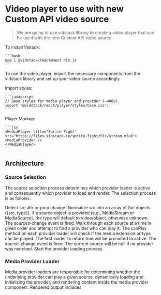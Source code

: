 # Video player to use with new Custom API video source

> We are going to use vidstack library to create a video player that can be used with the new Custom API video source.

To install Vistack:

    ```bash
    npm i @vidstack/react@next hls.js
    ```

To use the video player, import the necessary components from the vidstack library and set up your video source accordingly

Import styles:

    ```javascript
    // Base styles for media player and provider (~400B).
    import '@vidstack/react/player/styles/base.css';
    ```

Player Markup:

    ```jsx
    <MediaPlayer title="Sprite Fight" src="https://files.vidstack.io/sprite-fight/hls/stream.m3u8">
    <MediaProvider />
    </MediaPlayer>
    ```

## Architecture

### Source Selection

The source selection process determines which provider loader is active and consequently which provider to load and render. The selection process is as follows:

Detect src attr or prop change.
Normalize src into an array of Src objects ({src, type}). If a source object is provided (e.g., MediaStream or MediaSource), the type will default to video/object, otherwise unknown.
The sources-change event is fired.
Walk through each source at a time in given order and attempt to find a provider who can play it. The canPlay method on each provider loader will check if the media extension or type can be played. The first loader to return true will be promoted to active.
The source-change event is fired. The current source will be null if no provider was matched.
Start the provider loading process.

### Media Provider Loader

Media provider loaders are responsible for determining whether the underlying provider can play a given source, dynamically loading and initializing the provider, and rendering content inside the media provider component. Rendered output includes <audio>, <video>, and <iframe> elements.

When a loader becomes active via the source selection process, it will go through the following setup process:

Destroy the old provider if no longer active and fire the provider-change event with detail set to null.
The loader will attempt to preconnect any URLs for the current provider or source.
The provider-loader-change event is fired.
Wait for the new media provider loader to render so the underlying element (e.g., <video>) is ready.
The loader will dynamically import and initialize the provider instance.
The provider-change event is fired. This is the best time to configure the provider before it runs through setup.
Once the specified player loading strategy has resolved, the provider setup method is called. This step generally involves loading required libraries and attaching event listeners.
The provider-setup event is fired.
Finally, the loadSource method is called on the provider with the selected source.
If the provider has not changed during a source change, then the setup process will be skipped and only the new source will be loaded (step 9).

### Media Provider

In general, media provider’s are responsible for rendering the underlying media element or iframe, determining the media and view types, loading sources, managing tracks, setting properties, performing media requests, attaching event listeners, and notifying the MediaStateManager of state changes. In addition, each provider will implement the MediaProviderAdapter interface to ensure they have a consistent API.

### Media Context

The media context is a singleton object passed down from each player instance to all consumers. It contains important objects such as the player itself, remote control for dispatching requests, player delegate for notifying the state manager of updates, media store for UI to subscribe to state changes, and the current media provider.

### Media Store

The media store is a collection of signals which store and track individual pieces of state. The MediaStateManger is responsible for updating the store when the media provider notifies it of any changes. Player components will subscribe to media state via effects to handle rendering attributes, managing the DOM, and performing operations.

Signals are way for us to create reactive observables to store state, create computed properties, and subscribe to updates as its value changes via effects. We created our own signals library called Maverick Signals which handles the scoping and reactivity complexity. See the link for more information, and you can also read about the evolution of signals by Ryan Carniato if you’d like to dive deeper.

### UI Components

UI components are abstracted to avoid rewriting complex logic across Custom Elements and React. They’re built on top of our component library called Maverick. Thanks to Signals being our reactivie primitive of choice, we can adapt reactivity to work with any framework easily. The component lifecycle has been simplified down to onSetup (initial setup), onAttach (attached to a DOM or server element), onConnect (connected to the DOM), and onDestroy (end of life). These lifecycle hooks are pure as they can run more than once in React, and they can be individually disposed of.

The base component defines the general contract for the component across props, state, and events. They have no rendered UI out of the box and are responsible for: accessibility, setting data attributes and CSS variables for styling purposes, managing props and internal state, subscribing to media state via the media context, attaching DOM event listeners, dispatching DOM events, and exposing methods.

The mixin Host(Component, HTMLElement) is used to create a Custom Element and attach the base component to it, and createReactComponent(Component) is used to create a client/server React Component and attach to it.

### Media Remote Control

The MediaRemoteControl is a simple facade for dispatching media request events to the nearest player component in the DOM. It helps consumers avoid creating and dispatching an event such as el.dispatchEvent(new DOMEvent('media-play-request')), and instead just call remote.play().

### Media Request Manager

The MediaRequestManager routes media request events to the current media provider by calling the appropriate actions on it. In addition, it queues the request event so the MediaStateManager can satisfy it by attaching it to the correct media event. Important to note, the manager can speak with any provider because of the MediaProviderAdapter interface. The interface ensures each provider has the same API for performing operations such as play, pause, seek, etc.

### Media State Manager

The MediaStateManager is responsible for handling media state changes as they’re delegated from the media provider to it, satisfying media request events by attaching them as triggers on the respective success/failure media event and releasing them from the queue, dispatching media events, and updating the media store to ensure it’s in-sync with the currently playing media and provider.

## Core Concepts

Sizing
Section titled Sizing
By default, the browser will use the intrinsic size of the loaded media to set the dimensions of the provider. As media loads over the network, the element will jump from the default size to the intrinsic media size, triggering a layout shift which is a poor user experience indicator for both your users and search engines (i.e., Google).

Aspect Ratio

To avoid a layout shift, we recommend setting the aspect ratio like so:

tsx
<MediaPlayer aspectRatio="16/9">
Ideally the ratio set should match the ratio of the media content itself (i.e., intrinsic aspect ratio) otherwise you’ll end up with a letterbox template (empty black bars on the left/right of the media).

Specify Dimensions

If you’d like to be more specific for any reason, you can specify the width and height of the player simply using CSS like so:

.player {
  width: 600px;
  height: 338px;
  aspect-ratio: unset;
}
Load Strategies
Section titled Load Strategies
A loading strategy specifies when media or the poster image should begin loading. Loading media too early can effectively slow down your entire application, so choose wisely.

The following media loading strategies are available:

eager: Load media immediately - use when media needs to be interactive as soon as possible.
idle: Load media once the page has loaded and the requestIdleCallback is fired - use when media is lower priority and doesn’t need to be interactive immediately.
visible: Load media once it has entered the visual viewport - use when media is below the fold and you prefer delaying loading until it’s required.
play: Load the provider and media on play - use when you want to delay loading until interaction.
custom: Load media when the startLoading()/startLoadingPoster() method is called or the media-start-loading/media-start-loading-poster event is dispatched - use when you need fine control of when media should begin loading.
<MediaPlayer load="visible" posterLoad="visible">
INFO
The poster load strategy specifies when the poster should begin loading. Poster loading is separate from media loading so you can display an image before media is ready for playback. This generally works well in combination with load="play" to create thumbnails.

Custom Strategy
Section titled Custom Strategy
A custom load strategy lets you control when media or the poster image should begin loading:

import { useEffect, useRef } from 'react';

import { MediaPlayer, type MediaPlayerInstance } from '@vidstack/react';

function Player() {
  const player = useRef<MediaPlayerInstance>(null);

  useEffect(() => {
    // Call whenever you like - also available on `useMediaRemote`.
    player.current!.startLoading();

    // Call when poster should start loading.
    player.current!.startLoadingPoster();
  }, []);

  return (
    <MediaPlayer load="custom" posterLoad="custom" ref={player}>
      {/*...*/}
    </MediaPlayer>
  );
}
View Type
Section titled View Type
The view type suggests what type of media layout will be displayed. It can be either audio or video. This is mostly to inform layouts, whether your own or the defaults, how to appropriately display the controls and general UI. By default, the view type is inferred from the provider and media type. You can specify the desired type like so:

<MediaPlayer viewType="audio">
Stream Type
Section titled Stream Type
The stream type refers to the mode in which content is delivered through the video player. The player will use the type to determine how to manage state/internals such as duration updates, seeking, and how to appropriately present UI components and layouts. The stream type can be one of the following values:

on-demand: Video on Demand (VOD) content is pre-recorded and can be accessed and played at any time. VOD streams allow viewers to control playback, pause, rewind, and fast forward.
live: Live streaming delivers real-time content as it happens. Viewers join the stream and watch the content as it’s being broadcast, with limited control over playback.
live:dvr: Live DVR (Live Digital Video Recording) combines the features of both live and VOD. Viewers can join a live stream and simultaneously pause, rewind, and fast forward, offering more flexibility in watching live events.
ll-live: A live streaming mode optimized for reduced latency, providing a near-real-time viewing experience with minimal delay between the live event and the viewer.
ll-live:dvr: Similar to low-latency live, this mode enables viewers to experience live content with minimal delay while enjoying the benefits of DVR features (same as live:dvr).
If the value is not set, it will be inferred by the player which can be less accurate (e.g., at identifying DVR support). When possible, prefer specifying it like so:

<MediaPlayer streamType="live">
Duration
Section titled Duration
By default, the duration is inferred from the provider and media. It’s always best to provide the duration when known to avoid any inaccuracies such as rounding errors, and to ensure UI is set to the correct state without waiting on metadata to load. You can specify the exact duration like so:

// 5 minutes.
<MediaPlayer duration={300}>
Clipping
Section titled Clipping
Clipping allows shortening the media by specifying the time at which playback should start and end.

<MediaPlayer clipStartTime={10} clipEndTime={30}>
You can set a clip start time or just an end time, both are not required.
The media duration and chapter durations will be updated to match the clipped length.
Any media resources such as text tracks and thumbnails should use the full duration.
Seeking to a new time is based on the clipped duration. For example, if a 1 minute video is clipped to 30 seconds, seeking to 30s will be the end of the video.
Media URI Fragments are set internally to efficiently load audio and video files between the clipped start and end times (e.g., /video.mp4#t=30,60).
Media Session
Section titled Media Session
The Media Session API is automatically set using the provided title, artist, and artwork (poster is used as fallback) player properties.

Storage
Section titled Storage
Storage enables saving player and media settings so that the user can resume where they left off. This includes saving and initializing on load settings such as language, volume, muted, captions visibility, and playback time.

Local Storage
Section titled Local Storage
Local Storage enables saving data locally on the user’s browser. This is a simple and fast option for remembering player settings, but it won’t persist across domains, devices, or browsers.

Provide a storage key prefix for turning local storage on like so:

<MediaPlayer storage="storage-key">
Extending Local Storage

Optionally, you can extend and customize local storage behaviour like so:

import { LocalMediaStorage } from '@vidstack/react';

class CustomLocalMediaStorage extends LocalMediaStorage {
  // override methods here...
}

// Provide storage to player.
<MediaPlayer storage={CustomLocalMediaStorage}>
Remote Storage
Section titled Remote Storage
Remote Storage enables asynchronously saving and loading data from anywhere. This is great as settings willl persist across user sessions even if the domain, device, or browser changes. Generally, you will save player/media settings to a remote database based on the currently authenticated user.

Implement the MediaStorage interface and provide it to the player like so:

ts
Copy
import { type MediaStorage } from '@vidstack/react';

class MediaDatabaseStorage implements MediaStorage {
  async getVolume() {}
  async setVolume(volume: number) {}

  async getMuted() {}
  async setMuted(isMuted: boolean) {}

  async getTime() {}
  async setTime(time: number) {}

  async getLang() {}
  async setLang(lang: string | null) {}

  async getCaptions() {}
  async setCaptions(isOn: boolean) {}

  async onLoad() {}

  onChange(src, mediaId, playerId) {}

  onDestroy() {}
}
const storage = useMemo(() => new MediaDatabaseStorage(), []);

<MediaPlayer storage={storage}>
Sources
Section titled Sources
The player can accept one or more media sources which can be a string URL of the media resource to load, or any of the following objects: MediaStream, MediaSource, Blob, or File.

Single Source

<MediaPlayer src="https://files.vidstack.io/sprite-fight/720p.mp4" />
Multiple Source Types

The list of supported media formats varies from one browser to the other. You should either provide your source in a single format that all relevant browsers support, or provide multiple sources in enough different formats that all the browsers you need to support are covered.

<MediaPlayer
  src={[
    // Audio
    { src: 'https://files.vidstack.io/agent-327/audio.mp3', type: 'audio/mpeg' },
    { src: 'https://files.vidstack.io/agent-327/audio.ogg', type: 'audio/ogg' },
    // Video
    { src: 'https://files.vidstack.io/agent-327/720p.ogv', type: 'video/ogg' },
    { src: 'https://files.vidstack.io/agent-327/720p.avi', type: 'video/avi' },
    { src: 'https://files.vidstack.io/agent-327/720p.mp4', type: 'video/mp4' },
  ]}
/>
Source Objects
Section titled Source Objects
The player accepts both audio and video source objects. This includes MediaStream, MediaSource, Blob, and File.

import { useEffect, useState } from 'react';

import { MediaPlayer, MediaProvider, type MediaSrc } from '@vidstack/react';

function Player() {
  const [src, setSrc] = useState<MediaSrc>();

  useEffect(() => {
    async function getMediaStream() {
      // Example 1: Audio
      const audioStream = await navigator.mediaDevices.getUserMedia({ audio: true });
      setSrc({ src: audioStream, type: 'audio/object' });

      // Example 2: Video
      const videoStream = await navigator.mediaDevices.getUserMedia({ video: true });
      setSrc({ src: videoStream, type: 'video/object' });
    }

    getMediaStream();
  }, []);

  return (
    <MediaPlayer src={src}>
      <MediaProvider />
    </MediaPlayer>
  );
}
Changing Source
Section titled Changing Source
The player supports changing the source dynamically. Simply update the src property when you want to load new media. You can also set it to an empty string "" to unload media.

import { useState } from 'react';

import { MediaPlayer, type MediaSrc } from '@vidstack/react';

const sources = ['/video-a.mp4', '/video-b.mp4', './video-c.mp4'];

function Player() {
  const [src, setSrc] = useState(0);

  function prevVideo() {
    setSrc((n) => Math.max(0, n - 1));
  }

  function nextVideo() {
    setSrc((n) => Math.min(sources.length - 1, n + 1));
  }

  return (
    <MediaPlayer src={sources[src]}>
      {/*... */}
      {/* Playlist controls*/}
      <button onClick={prevVideo}>Previous Video</button>
      <button onClick={nextVideo}>Next Video</button>
    </MediaPlayer>
  );
}
Source Types
Section titled Source Types
The player source selection process relies on file extensions, object types, and type hints to determine which provider to load and how to play a given source. The following is a table of supported media file extensions and types for each provider:

Media Extensions Types
Audio m4a, m4b, mp4a, mpga, mp2, mp2a, mp3, m2a, m3a, wav, weba, aac, oga, spx audio/mpeg, audio/ogg, audio/3gp, audio/mp4, audio/webm, audio/flac, audio/object
Video mp4, ogg, ogv, webm, mov, m4v video/mp4, video/webm, video/3gp, video/ogg, video/avi, video/mpeg
HLS m3u8 application/vnd.apple.mpegurl, audio/mpegurl, audio/x-mpegurl, application/x-mpegurl, video/x-mpegurl, video/mpegurl, application/mpegurl
DASH mpd application/dash+xml
The following are valid as they have a file extension (e.g, video.mp4) or type hint (e.g., video/mp4):

src="<https://example.com/video.mp4>"
src="<https://example.com/hls.m3u8>"
src="<https://example.com/dash.mpd>"
src = { src: "<https://example.com/video>", type: "video/mp4" }
src = { src: "<https://example.com/hls>", type: "application/x-mpegurl" }
src = { src: "<https://example.com/dash>", type: "application/dash+xml" }
The following are invalid as they are missing a file extension and type hint:

src="<https://example.com/video>"
src="<https://example.com/hls>"
src="<https://example.com/dash>"
Source Sizes
Section titled Source Sizes
You can provide video qualities/resolutions using multiple video files with different sizes (e.g, 1080p, 720p, 480p) like so:

<MediaPlayer
  src={[
    {
      src: 'https://files.vidstack.io/sprite-fight/1080p.mp4',
      type: 'video/mp4',
      width: 1920,
      height: 1080,
    },
    {
      src: 'https://files.vidstack.io/sprite-fight/720p.mp4',
      type: 'video/mp4',
      width: 1280,
      height: 720,
    },
    {
      src: 'https://files.vidstack.io/sprite-fight/480p.mp4',
      type: 'video/mp4',
      width: 853,
      height: 480,
    },
  ]}
/>
NOTE
We strongly recommend using adaptive streaming protocols such as HLS over providing multiple static media files, see the Video Qualities section for more information.

Supported Codecs
Section titled Supported Codecs
Vidstack Player relies on the native browser runtime to handle media playback, hence it’s important you review what containers and codecs are supported by them. This also applies to libraries like hls.js and dash.js which we use for HLS/DASH playback in browsers that don’t support it natively.

While there are a vast number of media container formats, the ones listed below are the ones you are most likely to encounter. Some support only audio while others support both audio and video. The most commonly used containers for media on the web are probably MPEG-4 (MP4), Web Media File (WEBM), and MPEG Audio Layer III (MP3).

It’s important that both the media container and codecs are supported by the native runtime. Please review the following links for what’s supported and where:

Media Containers
Audio Codecs
Video Codecs
Providers
Section titled Providers
Providers are auto-selected during the source selection process and dynamically loaded via a provider loader (e.g., VideoProviderLoader). The following providers are supported at this time:

Audio
Video
HLS
DASH
YouTube
Vimeo
Remotion
Google Cast
INFO
See source types for how to ensure the correct media provider is loaded.

Provider Events
Section titled Provider Events
The following events will fire as providers change or setup:

import {
  isHLSProvider,
  MediaPlayer,
  MediaProvider,
  type MediaProviderAdapter,
} from '@vidstack/react';

function Player() {
  // This is where you should configure providers.
  function onProviderChange(provider: MediaProviderAdapter | null) {
    if (isHLSProvider(provider)) {
      provider.config = {};
      provider.onInstance((hls) => {
        // ...
      });
    }
  }

  // Provider is rendered, attached event listeners, and ready to load source.
  function onProviderSetup(provider: MediaProviderAdapter) {
    if (isHLSProvider(provider)) {
      // ...
    }
  }

  return (
    <MediaPlayer onProviderChange={onProviderChange} onProviderSetup={onProviderSetup}>
      <MediaProvider />
    </MediaPlayer>
  );
}
Provider Types
Section titled Provider Types
The following utilities can be useful for narrowing the type of a media provider:

import {
  isAudioProvider,
  isDASHProvider,
  isGoogleCastProvider,
  isHLSProvider,
  isVideoProvider,
  isVimeoProvider,
  isYouTubeProvider,
  MediaPlayer,
  MediaProvider,
  type AudioProvider,
  type DASHProvider,
  type GoogleCastProvider,
  type HLSProvider,
  type MediaProviderAdapter,
  type VideoProvider,
  type VimeoProvider,
  type YouTubeProvider,
} from '@vidstack/react';
import { isRemotionProvider, type RemotionProvider } from '@vidstack/react/player/remotion';

function Player() {
  function onProviderChange(provider: MediaProviderAdapter | null) {
    if (isAudioProvider(provider)) {
      const audioElement = provider.audio;
    }

    if (isVideoProvider(provider)) {
      const videoElement = provider.video;
    }

    if (isHLSProvider(provider)) {
      provider.config = { lowLatencyMode: true };
      provider.onInstance((hls) => {
        // ...
      });
    }

    if (isDASHProvider(provider)) {
      provider.config = {};
      provider.onInstance((dash) => {
        // ...
      });
    }

    if (isYouTubeProvider(provider)) {
      provider.cookies = true;
      // ...
    }

    if (isVimeoProvider(provider)) {
      provider.cookies = true;
      // ...
    }

    if (isRemotionProvider(provider)) {
      // ...
    }

    if (isGoogleCastProvider(provider)) {
      // ...
    }
  }

  return (
    <MediaPlayer onProviderChange={onProviderChange}>
      <MediaProvider />
      {/*...*/}
    </MediaPlayer>
  );
}
Audio Tracks
Section titled Audio Tracks
Audio tracks are loaded from your HLS playlist. You can not manually add audio tracks to the player at this time. See the Audio Tracks API guide for how to interact with audio track programmatically.

Text Tracks
Section titled Text Tracks
Text tracks allow you to provide text-based information or content associated with video or audio. These text tracks can be used to enhance the accessibility and user experience of media content in various ways. You can provide multiple text tracks dynamically like so:

import { MediaPlayer, MediaProvider, Track } from '@vidstack/react';

<MediaPlayer>
  <MediaProvider>
    {/* Dynamically add/remove tracks as needed. */}
    <Track src="/subs/english.vtt" kind="subtitles" label="English" lang="en-US" default />
    <Track src="/subs/spanish.vtt" kind="subtitles" label="Spanish" lang="es-ES" />
  </MediaProvider>
</MediaPlayer>
INFO
See the Text Tracks API guide for how to interact with text tracks programmatically.

Text Track Default
Section titled Text Track Default
When default is set on a text track it will set the mode of that track to showing immediately. In other words, this track is immediately active. Only one default is allowed per track kind.

// One default per kind is allowed.
<Track ... kind="captions" default />
<Track ... kind="chapters" default />
<Track ... kind="descriptions" default />
Text Track Formats
Section titled Text Track Formats
The vidstack/media-captions library handles loading, parsing, and rendering captions inside of the player. The following caption formats are supported:

VTT
SRT
SSA/ASS
JSON
See the links provided for more information and any limitations. Do note, all caption formats are mapped to VTT which is extended to support custom styles. In addition, browsers or providers may also support loading additional text tracks. For example, Safari and the HLS provider will load captions embedded in HLS playlists.

You can specify the desired text track format like so:

<Track ... type="srt" />
Text Track Kinds
Section titled Text Track Kinds
The following text track kinds are supported:

subtitles: Provides a written version of the audio for non-native speakers.
captions: Includes dialog and descriptions of important audio elements, like music or sound effects.
chapters: Contains information (e.g, title and start times) about the different chapters or sections of the media file.
descriptions: Provides information about the visual content to assist individuals who are blind or visually impaired.
metadata: Additional information or descriptive data within a media file. This metadata can be used for various purposes, like providing descriptions, comments, or annotations related to the media content. It is not displayed as subtitles or captions but serves as background information that can be used for various purposes, including search engine optimization, accessibility enhancements, or supplementary details for the audience.
<Track ... kind="subtitles" />
JSON Tracks
Section titled JSON Tracks
JSON content can be provided directly to text tracks or loaded from a remote location like so:

import { type VTTContent } from '@vidstack/react';

const content: VTTContent = {
  cues: [
    { startTime: 0, endTime: 5, text: '...' },
    { startTime: 5, endTime: 10, text: '...' },
  ],
};

// Option 1. Provide JSON directly.
<Track content={content} label="English" kind="captions" lang="en-US" type="json" />;

// Option 2. Load from a remote location.
<Track src="/subs/english.json" ...  type="json" />
Example JSON text tracks:

[
  {
    "label": "English",
    "kind": "captions",
    "lang": "en-US",
    "type": "json",
    "content": { "regions": [], "cues": [] },
    "default": true
  },
  ...
]
<MediaPlayer>
  <MediaProvider>
    {tracks.map((track) => (
      <Track {...track} key={track.content} />
    ))}
  </MediaProvider>
</MediaPlayer>
Example JSON cues:

cues.json
[
  { "startTime": 0, "endTime": 5, "text": "Cue One!" },
  { "startTime": 5, "endTime": 10, "text": "Cue Two!" }
]
Example JSON regions and cues:

regions.json
{
  "regions": [{ "id": "0", "lines": 3, "scroll": "up" }],
  "cues": [{ "region": { "id": "0" }, "startTime": 0, "endTime": 5, "text": "Hello!" }]
}
LibASS
Section titled LibASS
We provide a direct integration for a WASM port of libass if you’d like to use advanced ASS features that are not supported.

npm i jassub

Copy the node_modules/jassub/dist directory to your public directory (e.g, public/jassub)

Add the LibASSTextRenderer to the player like so:

tsx
Copy
import { useEffect, useRef } from 'react';

import {
  LibASSTextRenderer,
  MediaPlayer,
  MediaProvider,
  Track,
  type MediaPlayerInstance,
} from '@vidstack/react';

function Player() {
  const player = useRef<MediaPlayerInstance>(null);

  useEffect(() => {
    const renderer = new LibASSTextRenderer(() => import('jassub'), {
      workerUrl: '/jassub/jassub-worker.js',
      legacyWorkerUrl: '/jassub/jassub-worker-legacy.js',
    });

    player.current!.textRenderers.add(renderer);
  }, []);

  return (
    <MediaPlayer ref={player}>
      <MediaProvider>
        <Track
          src="/english.ass"
          kind="subtitles"
          type="ass"
          label="English"
          lang="en-US"
          default
        />
      </MediaProvider>
      {/*...*/}
    </MediaPlayer>
  );
}
INFO
See the JASSUB options for how to further configure the LibASS renderer.

Thumbnails
Section titled Thumbnails
Thumbnails are small, static images or frames extracted from the video or audio content. These images serve as a visual preview or representation of the media content, allowing users to quickly identify and navigate to specific points within the video or audio. Thumbnails are often displayed in the time slider or chapters menu; enabling users to visually browse and select the part of the content they want to play.

Usage
Section titled Usage
Thumbnails can be loaded using the Thumbnail component or useThumbnails hook. They’re also supported out the box by the Default Layout and Plyr Layout.

// 1. Layouts.
<PlyrLayout thumbnails="/thumbnails.vtt" />
<DefaultVideoLayout thumbnails="/thumbnails.vtt" />

// 2. Thumbnail component.
<Thumbnail.Root src="/thumbnails.vtt">
  <Thumbnail.Img />
</Thumbnail.Root>

// 3. Hook.
const thumbnails = useThumbnails('/thumbnails.vtt');
VTT
Section titled VTT
Thumbnails are generally provided in the Web Video Text Tracks (WebVTT) format. The WebVTT file specifies the time ranges of when to display images, with the respective image URL and coordinates (only required if using a sprite). You can refer to our thumbnails example to get a better idea of how this file looks.

Sprite

Sprites are large storyboard images that contain multiple small tiled thumbnails. They’re preferred over loading multiple images because:

Sprites reduce total file size due to compression.
Avoid loading delays for each thumbnail.
Reduce the number of server requests.
The WebVTT file must append the coordinates of each thumbnail like so:

WEBVTT

00:00:00.000 --> 00:00:04.629
storyboard.jpg#xywh=0,0,284,160

00:00:04.629 --> 00:00:09.258
storyboard.jpg#xywh=284,0,284,160

...
Multiple Images

Sprites should generally be preferred but in the case you only have multiple individual thumbnail images, they can be specified like so:

WEBVTT

00:00:00.000 --> 00:00:04.629
/media/thumbnail-1.jpg

00:00:04.629 --> 00:00:09.258
/media/thumbnail-2.jpg

...
JSON
Section titled JSON
Thumbnails can be loaded as a JSON file. Ensure the Content-Type header is set to application/json on the response. The returned JSON can be VTT cues, an array of images, or a storyboard.

import { Thumbnail } from '@vidstack/react';

<Thumbnail.Root src="/thumbnails.json">
  <Thumbnail.Img />
</Thumbnail.Root>
Mux storyboards are supported out of the box:

<DefaultVideoLayout src="https://image.mux.com/{PLAYBACK_ID}/storyboard.json">
Example JSON VTT:

vtt.json
[
  { "startTime": 0, "endTime": 5, "text": "/media/thumbnail-1.jpg" },
  { "startTime": 5, "endTime": 10, "text": "/media/thumbnail-2.jpg" }
]
Example JSON images:

images.json
[
  { "startTime": 0, "endTime": 5, "url": "/media/thumbnail-1.jpg" },
  { "startTime": 5, "endTime": 10, "url": "/media/thumbnail-2.jpg" }
]
Example JSON storyboard:

storyboard.json
{
  "url": "<https://example.com/storyboard.jpg>",
  "tileWidth": 256,
  "tileHeight": 160,
  "tiles": [
    { "startTime": 0, "x": 0, "y": 0 },
    { "startTime": 50, "x": 256, "y": 0 }
  ]
}
Object
Section titled Object
Example object with multiple images:

import { type ThumbnailImageInit } from '@vidstack/react';

const thumbnails: ThumbnailImageInit[] = [
  { startTime: 0, url: '/media/thumbnail-1.jpg' },
  { startTime: 5, url: '/media/thumbnail-2.jpg' },
  // ...
];
Example storyboard object:

import { type ThumbnailStoryboard } from '@vidstack/react';

const storyboard: ThumbnailStoryboard = {
  url: '<https://example.com/storyboard.jpg>',
  tileWidth: 256,
  tileHeight: 160,
  tiles: [
    { startTime: 0, x: 0, y: 0 },
    { startTime: 50, x: 256, y: 0 },
  ],
};
Provide objects directly like so:

// 1. Layouts.
<PlyrLayout thumbnails={storyboard} />
<DefaultVideoLayout thumbnails={storyboard} />

// 2. Thumbnail component.
<Thumbnail.Root src={storyboard}>...</Thumbnail.Root>

// 3. Hook
const thumbnails = useThumbnails(storyboard);
Video Qualities
Section titled Video Qualities
Adaptive streaming protocols like HLS and DASH not only enable streaming media in chunks, but also have the ability to adapt playback quality based on the device size, network conditions, and other information. Adaptive qualities is important for speeding up initial delivery and to avoid loading excessive amounts of data which cause painful buffering delays.

Video streaming platforms such as Cloudflare Stream and Mux will take an input video file (e.g., awesome-video.mp4) and create multiple renditions out of the box for you, with multiple resolutions (width/height) and bit rates:

HLS manifest with multiple child resolution manifests.
By default, the best quality is automatically selected by the streaming engine such as hls.js or dash.js. You’ll usually see this as an “Auto” option in the player quality menu. It can also be manually set if the engine is not making optimal decisions, as they’re generally more conservative to avoid excessive bandwidth usage.

Once you have your HLS or DASH playlist by either creating it yourself using FFMPEG or using a streaming provider, you can pass it to the player like so:

{/*Example with Cloudflare Stream.*/}
<MediaPlayer src="https://customer-<CODE>.cloudflarestream.com/<UID>/manifest/video.m3u8">

{/*Example with Mux.*/}
<MediaPlayer src="https://stream.mux.com/<PLAYBACK_ID>.m3u8">


## Events

Media Events
Section titled Media Events
You can find a complete list of media events fired in the Player API Reference. The player smoothes out any unexpected behavior across browsers, attaches additional metadata to the event detail, and rich information such as the request event that triggered it or the origin event that kicked it off.

import { MediaPlayer, MediaProvider, type MediaLoadedMetadataEvent } from '@vidstack/react';

function Player() {
  function onLoadedMetadata(nativeEvent: MediaLoadedMetadataEvent) {
    // original media event (`loadedmetadata`) is still available.
    const originalMediaEvent = nativeEvent.trigger;
  }

  return (
    <MediaPlayer onLoadedMetadata={onLoadedMetadata}>
      <MediaProvider />
      {/* ... */}
    </MediaPlayer>
  );
}
Media Request Events
Section titled Media Request Events
Vidstack Player is built upon a request and response model for updating media state. Requests are dispatched as events to the player component. The player attempts to satisfy requests by performing operations on the provider based on the given request, and then attaching it to the corresponding media event.

For example, the media-play-request event is a request to begin/resume playback, and as a consequence it’ll trigger a play() call on the provider. The provider will respond with a play or play-fail event to confirm the request was satisfied. You can find a complete list of media request events fired in the Player API Reference.

import {
  MediaPlayer,
  MediaProvider,
  type MediaPlayEvent,
  type MediaPlayFailEvent,
  type MediaPlayRequestEvent,
} from '@vidstack/react';

function Player() {
  // 1. request was made
  function onPlayRequest(nativeEvent: MediaPlayRequestEvent) {
    // ...
  }

  // 2. request succeeded
  function onPlay(nativeEvent: MediaPlayEvent) {
    // request events are attached to media events
    const playRequestEvent = nativeEvent.request; // MediaPlayRequestEvent
  }

  // 2. request failed
  function onPlayFail(error: Error, nativeEvent: MediaPlayFailEvent) {
    // ...
  }

  return (
    <MediaPlayer onPlay={onPlay} onPlayFail={onPlayFail} onMediaPlayRequest={onPlayRequest}>
      <MediaProvider />
      {/* ... */}
    </MediaPlayer>
  );
}
When are request events fired?

Media request events are fired by Vidstack components generally in response to user actions. Most actions are a direct consequence to UI events such as pressing a button or dragging a slider. However, some actions may be indirect such as scrolling the player out of view, switching browser tabs, or the device going to sleep.

How are request events fired?

Request events are standard DOM events which can be dispatched like any other, however, they’re generally dispatched by using the MediaRemoteControl as it’s simpler. A good practice is to always attach event triggers to ensure requests can be traced back to their origin. This is the same way all Vidstack components dispatch requests internally.

Cancelling Requests
Section titled Cancelling Requests
Meida request events can be cancelled by listening for them on the player or the component dispatching it and preventing the default behavior:

import { type MediaSeekRequestEvent } from '@vidstack/react';

function onSeekRequest(time: number, nativeEvent: MediaSeekRequestEvent) {
  nativeEvent.preventDefault();
}

// Option 1. Cancel requests on the player.
<MediaPlayer onMediaSeekRequest={onSeekRequest} />;

// Option 2. Cancel requests on the component dispatching it.
<TimeSlider.Root onMediaSeekRequest={onSeekRequest} />
Event Triggers
Section titled Event Triggers
All events in the library keep a history of trigger events which are stored as a chain. Each event points to the event that came before it all the way up to the origin event. The following is an example of a chain that is created when the play button is clicked and media begins playing:

Media playing event chain diagram
import { MediaPlayer, MediaProvider, type MediaPlayingEvent } from '@vidstack/react';

function Player() {
  function onPlaying(nativeEvent: MediaPlayingEvent) {
    // the event that triggered the media play request
    const origin = nativeEvent.originEvent; // e.g., PointerEvent

    // was this triggered by an actual person?
    const userPlayed = nativeEvent.isOriginTrusted;

    // equivalent to above
    const isTrusted = nativeEvent.originEvent?.isTrusted;
  }

  return (
    <MediaPlayer onPlaying={onPlaying}>
      <MediaProvider />
      {/* ... */}
    </MediaPlayer>
  );
}
INFO
See event trigger helpers for how you can inspect and walk event trigger chains.

Event Types
Section titled Event Types
All event types are named using PascalCase and suffixed with the word Event (e.g., SliderDragStartEvent). Furthermore, media events are all prefixed with the word Media as seen in the examples below. Refer to each component’s docs page to see what events are fired.

import {
  type MediaCanPlayEvent,
  type MediaPlayEvent,
  type MediaPlayRequestEvent,
  type MediaStartedEvent,
  type MediaTimeUpdateEvent,
} from '@vidstack/react';

## State Management

Reading
Section titled Reading
The useMediaState and useMediaStore hooks enable you to subscribe directly to specific media state changes, rather than listening to potentially multiple DOM events and binding it yourself.

Tracking media state via events is error prone and tedious:

import { useState } from 'react';

import { MediaPlayer } from '@vidstack/react';

function Player() {
  const [paused, setPaused] = useState(true);

  return (
    <MediaPlayer onPlay={() => setPaused(false)} onPause={() => setPaused(true)}>
      {/* ... */}
    </MediaPlayer>
  );
}
Tracking media state via hooks:

import { useRef } from 'react';

import {
  MediaPlayer,
  useMediaState,
  useMediaStore,
  type MediaPlayerInstance,
} from '@vidstack/react';

function Player() {
  const player = useRef<MediaPlayerInstance>(null);

  // ~~ Option 1
  // - This hook is simpler when accessing a single piece of state.
  // - This hook is much cheaper/faster than `useMediaStore`.
  const paused = useMediaState('paused', player);

  // ~~ Option 2
  // - This hook creates a live subscription to the media paused state.
  // - All state subscriptions are lazily created on prop access.
  // - This hook makes it easy to access all media state.
  const { paused } = useMediaStore(player);

  return <MediaPlayer ref={player}>{/* ... */}</MediaPlayer>;
}
You can omit the ref if you’re calling the hooks inside a player child component as the media context is available:

import { useMediaStore } from '@vidstack/react';

// This component is a child of `<MediaPlayer>`
function PlayerChildComponent() {
  // No ref required.
  const { paused } = useMediaStore();
}
INFO
You can find a complete list of all media states available in the Player State Reference.

Avoiding Renders
Section titled Avoiding Renders
The useMediaState and useMediaStore hook will trigger re-renders. For some media state this may be too expensive or unnecessary. You can subscribe to state updates directly on the player instance to avoid triggering renders:

import { useEffect, useRef } from 'react';

import { MediaPlayer, MediaProvider, type MediaPlayerInstance } from '@vidstack/react';

function Player() {
  const player = useRef<MediaPlayerInstance>(null);

  useEffect(() => {
    // Access snapshot of player state.
    const { paused } = player.current!.state;

    // Subscribe for updates without triggering renders.
    return player.current!.subscribe(({ currentTime }) => {
      // ...
    });
  }, []);

  return (
    <MediaPlayer ref={player}>
      <MediaProvider />
      {/* ... */}
    </MediaPlayer>
  );
}
When inside a player child component you can get a player instance reference with useMediaPlayer:

import { useEffect } from 'react';

import { useMediaPlayer } from '@vidstack/react';

// This component is a child of `<MediaPlayer>`
function PlayerChildComponent() {
  const player = useMediaPlayer();

  useEffect(() => {
    if (!player) return;
    // Same as example above here.
  }, [player]);
}
Updating
Section titled Updating
The useMediaRemote hook creates and returns a MediaRemoteControl object. The returned class provides a simple facade for dispatching media request events. This can be used to request media playback to play/pause, change the current volume level, seek to a different time position, and other actions that change media state.

import { type PointerEvent } from 'react';

import { useMediaRemote } from '@vidstack/react';

function PlayerChildComponent() {
  const remote = useMediaRemote();

  function onClick({ nativeEvent }: PointerEvent) {
    // Attaching trigger here to trace this play call back to this event.
    remote.play(nativeEvent);
  }

  return <button onPointerUp={onClick}>{/* ... */}</button>;
}
The example above shows that event triggers can be provided to all methods on the MediaRemoteControl class. Trigger events enable connecting media events back to their origin event. This can be useful when trying to understand how a media event was triggered, or when analyzing data such as the time difference between the request and when it was performed.

## Styling

Tailwind CSS
A guide on installing and using the Tailwind CSS plugin.

If you’re a fan of Tailwind CSS like we are, then you really don’t want to be forced to create a .css file to handle random outlier cases. It not only slows you down and breaks your flow, but it also goes against all the advantages of using utility classes. Our Tailwind plugin provides you with media variants such as media-paused:opacity-0 to help you easily style elements based on media state.

Installation
Section titled Installation
You can register the plugin by adding the following to tailwind.config.js:

tailwind.config.js
Copy
module.exports = {
  plugins: [require('@vidstack/react/tailwind.cjs')],
};
The following options are available:

require('@vidstack/react/tailwind.cjs')({
  // Optimize output by specifying player selector.
  selector: '.media-player',
  // Change the media variants prefix.
  prefix: 'media',
});
Usage
Section titled Usage
The Tailwind plugin provides media variants which can be used to prefix utilities so they’re applied when a given media state is active (or not). Here are some examples:

function Example() {
  return (
    <MediaPlayer>
      {/* show when paused */}
      <div className="media-paused:opacity-100 opacity-0"></div>

      {/* hide when paused  */}
      <div className="media-paused:opacity-0"></div>

      {/* hide when _not_ playing  */}
      <div className="not-media-playing:opacity-0"></div>
    </MediaPlayer>
  );
}
Media Variants
Section titled Media Variants
// Example
<div className="media-paused:opacity-0" />
Playback
Section titled Playback
Variant	Description
media-autoplay-error	Autoplay has failed to start.
media-autoplay	Autoplay has successfully started.
media-buffering	Not ready for playback or waiting for more data.
media-can-fullscreen	Fullscreen is available.
media-can-load	Media can begin loading.
media-can-load-poster	Poster can begin loading.
media-can-pip	Picture-in-Picture is available.
media-can-play	Media is ready to be played.
media-can-seek	Whether seeking is permitted for live stream.
media-captions	Caption or subtitle text track is showing.
media-controls	Controls are visible.
media-ios-controls	Native iOS controls are visible.
media-ended	Playback has reached the end.
media-error	Issue with media loading/playback.
media-fullscreen	Media is in fullscreen mode.
media-live-edge	Current time is at the live edge.
media-live	Media is a live stream.
media-loop	Media is set to loop back to start on end.
media-muted	Media is muted.
media-paused	Playback is in a paused state.
media-pip	Media is in picture-in-picture mode.
media-playing	Playback has started or resumed.
media-playsinline	Media should play inline by default (iOS Safari).
media-preview	Time slider preview is visible.
media-seeking	Media or user is seeking to new playback position.
media-started	Media playback has started.
media-waiting	Media is waiting for more data (i.e., buffering).
View Type
Section titled View Type
Variant	Description
media-audio	Whether media type is of audio.
media-video	Whether media type is of video.
media-view-audio	Whether view type is of audio.
media-view-video	Whether view type is of video.
Stream Type
Section titled Stream Type
Variant	Description
media-stream-unknown	Whether stream type is unknown.
media-stream-demand	Whether stream type is on-demand.
media-stream-live	Whether stream type is live.
media-stream-dvr	Whether stream type is live DVR.
media-stream-ll	Whether stream type is low-latency live.
media-stream-ll-dvr	Whether stream type is low-latency live DVR.
Remote Playback
Section titled Remote Playback
Variant	Description
media-can-air	Whether AirPlay is available.
media-air	Whether AirPlay has connected.
media-air-connecting	Whether AirPlay is connecting.
media-air-disconnected	Whether AirPlay has disconnected.
media-can-cast	Whether Google Cast is available.
media-cast	Whether Google Cast has connected.
media-cast-connecting	Whether Google Cast is connecting.
media-cast-disconnected	Whether Google Cast has disconnected.
media-remote-connected	Whether remote playback has connected.
media-remote-connecting	Whether remote playback is connecting.
media-remote-disconnected	Whether remote playback has disconnected.
Not Variants
Section titled Not Variants
All media variants can be prefixed with not- to negate the selector. Classes with this prefix will be transformed into media-player:not([state]) selectors.

// Example
<div className="not-media-paused:opacity-0" />
Few more examples:

not-media-paused: Media is in the play state (not paused).
not-media-playing: Media playback is not active (not playing).
not-media-can-play: Media is not ready for playback (not can play).
Data Attributes
Section titled Data Attributes
Data attributes are applied to components throughout the library to expose internal state for styling purposes. Tailwind supports data attributes out of the box to apply styles conditionally.

<Controls.Root className="data-[visible]:opacity-100 opacity-0 transition-opacity">
  {/* ... */}
</Controls.Root>
INFO
All component API references include the exposed data attributes. See the player data attributes as an example.

Focus
Section titled Focus
The data-focus attribute is applied to all components when focused via keyboard. This attribute can be used to apply focus styling like so:

// Example - available on all interactable components.
<PlayButton className="outline-none data-[focus]:ring-4 data-[focus]:ring-blue-400">
  {/* ... */}
</PlayButton>
Hocus
Section titled Hocus
The data-hocus attribute is applied to components when they’re being keyboard focused or hovered on by a pointer device. This attribute is applied to help keep class lists concise and can be used like so:

// Example - available on all interactable components.
<PlayButton className="outline-none data-[hocus]:ring-4 data-[hocus]:ring-blue-400">
  {/* ... */}
</PlayButton>